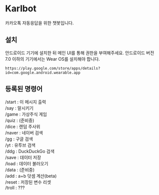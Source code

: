 # Karlbot
카카오톡 자동응답을 위한 챗봇입니다.

## 설치
안드로이드 기기에 설치한 뒤 메인 UI를 통해 권한을 부여해주세요.
안드로이드 버전 7.0 이하의 기기에서는 Wear OS를 설치해야 합니다.
```
https://play.google.com/store/apps/details?id=com.google.android.wearable.app
```

## 등록된 명령어

/start : 이 메시지 출력\
/say : 말시키기\
/game : 가상주식 게임\
/quiz : (준비중)\
/dice : 랜덤 주사위\
/naver : 네이버 검색\
/gg : 구글 검색\
/yt : 유투브 검색\
/ddg : DuckDuckGo 검색\
/save : 데이터 저장\
/load : 데이터 불러오기\
/data : (준비중)\
/add : a+b 덧셈 계산(beta)\
/reset : 저장된 변수 리셋\
/troll : ???
